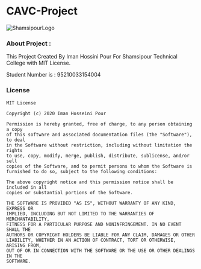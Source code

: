 # CAVC-Project

![ShamsipourLogo](https://upload.wikimedia.org/wikipedia/commons/4/40/STVC.svg)

### About Project :
This Project Created By Iman Hossini Pour For Shamsipour Technical College with MIT License.

Student Number is : 95210033154004


### License
```
MIT License

Copyright (c) 2020 Iman Hosseini Pour

Permission is hereby granted, free of charge, to any person obtaining a copy
of this software and associated documentation files (the "Software"), to deal
in the Software without restriction, including without limitation the rights
to use, copy, modify, merge, publish, distribute, sublicense, and/or sell
copies of the Software, and to permit persons to whom the Software is
furnished to do so, subject to the following conditions:

The above copyright notice and this permission notice shall be included in all
copies or substantial portions of the Software.

THE SOFTWARE IS PROVIDED "AS IS", WITHOUT WARRANTY OF ANY KIND, EXPRESS OR
IMPLIED, INCLUDING BUT NOT LIMITED TO THE WARRANTIES OF MERCHANTABILITY,
FITNESS FOR A PARTICULAR PURPOSE AND NONINFRINGEMENT. IN NO EVENT SHALL THE
AUTHORS OR COPYRIGHT HOLDERS BE LIABLE FOR ANY CLAIM, DAMAGES OR OTHER
LIABILITY, WHETHER IN AN ACTION OF CONTRACT, TORT OR OTHERWISE, ARISING FROM,
OUT OF OR IN CONNECTION WITH THE SOFTWARE OR THE USE OR OTHER DEALINGS IN THE
SOFTWARE.

```
